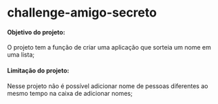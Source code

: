# challenge-amigo-secreto


#### Objetivo do projeto:

 O projeto tem a função de criar uma aplicação que sorteia um nome em uma lista;

#### Limitação do projeto:
 Nesse projeto não é possível adicionar nome de pessoas diferentes ao mesmo tempo na caixa de adicionar nomes;
 

